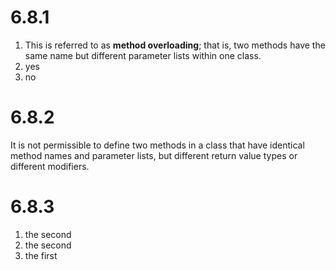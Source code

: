 # 6.8.1

1. This is referred to as **method overloading**; that is, two methods have the same name but different parameter lists within one class.
2. yes
3. no

# 6.8.2

It is not permissible to define two methods in a class that have identical method names and parameter lists, but different return value types or different modifiers.

# 6.8.3

1. the second
2. the second
3. the first